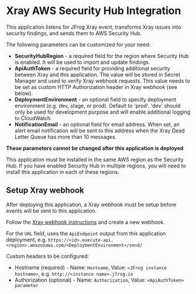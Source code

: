 # Xray AWS Security Hub Integration

This application listens for JFrog Xray event, transforms Xray issues into security findings, and sends them to AWS Security Hub.

The following parameters can be customized for your need:
- **SecurityHubRegion** - a required field for the region where Security Hub is enabled. It will be used to import and update findings.
- **ApiAuthToken** - a required field for providing additional security between Xray and this application. The value will be stored in Secret Manager and used to verify Xray webhook requests. This value needs to be set as custom HTTP Authorization header in Xray webhook (see below).
- **DeploymentEnvironment** - an optional field to specify deployment environment (e.g. dev, stage, or prod). Default to 'prod'. 'dev' should only be used for development purpose and will enable additional logging to CloudWatch.
- **NotificationEmail** - an optional field for email address. When set, an alert email notification will be sent to this address when the Xray Dead Letter Queue has more than 10 messages.

**These parameters cannot be changed after this application is deployed**

This application must be installed in the same AWS region as the Security Hub. If you have enabled Security Hub in multiple regions, you will need to install this application in each of these regions.

## Setup Xray webhook

After deploying this application, a Xray webhook must be setup before events will be sent to this application.

Follow the [Xray webhook instructions](https://www.jfrog.com/confluence/display/JFROG/Configuring+Xray#ConfiguringXray-ConfiguringWebhooks) and create a new webhook.

For the `URL` field, uses the `ApiEndpoint` output from this application deployment, e.g. `https://<id>.execute-api.<region>.amazonaws.com/<DeploymentEnvironment>/send/`

Custom headers to be configured:
- Hostname (required) - Name: `Hostname`, Value: `<JFrog instance hostname>`, e.g. `http://<instance name>.jfrog.io`
- Authorization (optional) - Name: `Authorization`, Value: `<ApiAuthToken> parameter`
